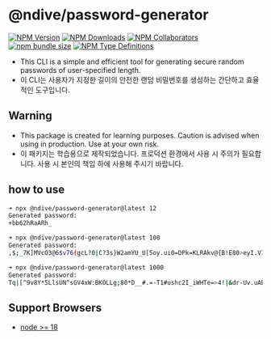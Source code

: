 # @ndive/password-generator

[![NPM Version](https://img.shields.io/npm/v/%40ndive%2Fpassword-generator)](https://www.npmjs.com/package/@ndive/password-generator)
[![NPM Downloads](https://img.shields.io/npm/dw/%40ndive%2Fpassword-generator)](https://www.npmjs.com/package/@ndive/password-generator)
[![NPM Collaborators](https://img.shields.io/npm/collaborators/%40ndive%2Fpassword-generator)](https://www.npmjs.com/package/@ndive/password-generator)
[![npm bundle size](https://img.shields.io/bundlephobia/min/%40ndive%2Fpassword-generator)](https://bundlephobia.com/package/@ndive/password-generator)
[![NPM Type Definitions](https://img.shields.io/npm/types/%40ndive%2Fpassword-generator)](./package.json)

- This CLI is a simple and efficient tool for generating secure random passwords of user-specified length.
- 이 CLI는 사용자가 지정한 길이의 안전한 랜덤 비밀번호를 생성하는 간단하고 효율적인 도구입니다.

## Warning

- This package is created for learning purposes. Caution is advised when using in production. Use at your own risk.
- 이 패키지는 학습용으로 제작되었습니다. 프로덕션 환경에서 사용 시 주의가 필요합니다. 사용 시 본인의 책임 하에 사용해 주시기 바랍니다.

## how to use

```bash
➜ npx @ndive/password-generator@latest 12
Generated password:
+bb62hRaARh_

➜ npx @ndive/password-generator@latest 100
Generated password:
,$;_7K]MVcO3@6$v76(gcL?0|C?3s}W2amYU_U[5oy.ui0=DPk=KLRAkv@{B!E80>eyI.VIM{*e[5JUk-ZqjWbL#ekAT#_keDpIk

➜ npx @ndive/password-generator@latest 1000
Generated password:
Tq|[^9v8Y*5LlsUN^sGV4xW:BKOLLg;80*D__#.=-T1#ushc2I_iWHTe=>4!|&dr-Uv.uAB1N5via{}jLpV9Tknt)}SL;yQG@SL.NH{fzzgOUAb=C@?,rQpc4IsJc1@s]@Fgy-<0M{8ZJY^M58YP}0C_{d^R47OW12poOSoQn}<81uw#ARNN>kv[^8-X^{ZSRJbk9)_^59Aj]!kT)tTW=g))YWw=xjz$x{z{@.XE8|ernDfEyvI64I$OKzawm;9#q<paFwg_cWjnWYariR+<RjCHvidc$(QU:,9.O#q^9JI:}=0jdP]NpAX%rr5;(rkw^RWw#}.s?[2I|-i|0Rdjt<p68MXGbzH&>LBv=.CQ>)Jex>+NSnr6y]F(G^6tf]L_=EDTcCwEyliV=vqR:--Kn(fW[pJNW3}fUapU@3EGyL|VG43srwN9m$2Y{D]=(t>A>K^qZ=0kt(a^R81k%S[o0RkPxm=2O*I)!Ir.,I3lxY9G:(SvLE>WFuAz[Q?z?JvlH]UQ3,tN_zHf(](XR0K[lnZVNQkP>rvz7U,yfhSM9*sg*P05]M|y;72^ve9YADF.{pXBCWjgs[1%vkG_I6_1;Z[1M[4$Dz)hDOz26rDHOidZK<^W:^4D5@w3EK-H9JEI^AJ.(QZZvwUepNzYVViDivbP1,!@0KbYAt|JXc)jLKY$Wq4mNsb+ums0s4LX-k;d3hj#3AnyUZt.(y+MXNu.TGdX<a@;Pn_UI)8sbk3^>Jjyc<X-7C-PZIpw|TWxl;7v&nC3wyJooS*&w^.cO|HD7CoPJZ|f]I0lJJ?(wRpxQ^mUw3,DP-*pEM:SE4|}Y#JqD}KqJB8lWP[V]$_||!jZGap*i!G)!FwwlhpnRV4>b0MN!-<7AOy*:B*jYlMyPHq8jUBU7Q#6^vWiKo%vUC0ZOQ$;N7C%>,vm%z?6y{>2v(YtpH<qe$0ZBR(H][wb9$Ge)i}fw+-9<?Z[8n@R]FoOHJi6=GiwX2%&EPamZwM>
```

## Support Browsers

- [node >= 18](./.browserslistrc)
